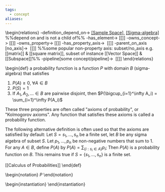 ```yaml
---
tags:
  - concept
aliases:
---
```

\begin{relations}
	-definition_depend_on-> [[Sample Space]]($S$), [[Sigma-algebra]]($B$) %%depend on and is not a child of%%
	-has_element-> [[]]
	-owns_concept-> [[]]
	-owns_property-> [[]]
	-has_property_axis->  [[]]
	-parent_on_axis [no_axis]->  [[]] %%some popular non-property axis: subset/no_axis e.g. [[matrix]] & [[square matrix]], subset of instance [[Vector Space]] & [[Subspace]]%%
	-pipeline[some concept/pipeline]->  [[]]
\end{relations}

\begin{def}
a probability function is a function $P$ with domain $B$ (sigma-algebra) that satisfies
1. $P(A)\ge 0, ~ \forall A \in B$
2. $P(S)=1$
3. If $A_1, A_2, ... \in B$ are pairwise disjoint, then $P(\bigcup_{i=1}^\infty A_i) = \sum_{i=1}^\infty P(A_i)$

These three properties are often called "axioms of probability", or "Kolmogorov axioms". Any function that satisfies these axioms is called a probability function.

The following alternative definition is often used so that the axioms are satisfied by default:
Let $S={s_1,...,s_n}$ be a finite set, let $B$ be any sigma algebra of subset $S$. Let $p_1,...,p_n$ be non-negative numbers that sum to $1$. For any $A\in B$, define $P(A)$ by $P(A)=\sum_{\{i:s_i\in A\}}p_i$; Then $P(A)$ is a probability function on $B$. This remains true if $S=\{s_1,...,s_n\}$ is a finite set.

[[Calculus of Probabilities]]
\end{def}

\begin{notation}
$P$
\end{notation}

\begin{instantiation}
\end{instantiation}